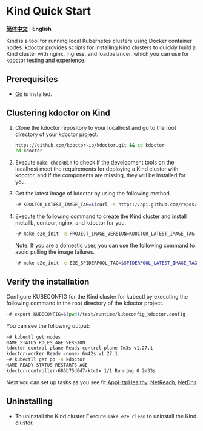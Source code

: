 # Kind Quick Start

[**简体中文**](./get-started-kind-zh_CN.md) | **English**

Kind is a tool for running local Kubernetes clusters using Docker container nodes. kdoctor provides scripts for installing Kind clusters to quickly build a Kind cluster with nginx, ingress, and loadbalancer, which you can use for kdoctor testing and experience.

## Prerequisites

* [Go](https://go.dev/) is installed.

## Clustering kdoctor on Kind

1. Clone the kdoctor repository to your localhost and go to the root directory of your kdoctor project.

    ```bash
    https://github.com/kdoctor-io/kdoctor.git && cd kdoctor
    cd kdoctor
    ```

2. Execute ``make checkBin`` to check if the development tools on the localhost meet the requirements for deploying a Kind cluster with kdoctor, and if the components are missing, they will be installed for you.

3. Get the latest image of kdoctor by using the following method.

    ```bash
    ~# KDOCTOR_LATEST_IMAGE_TAG=$(curl -s https://api.github.com/repos/kdoctor-io/kdoctor/releases | jq -r '. [].tag_name | select(("^v1.[0-9]*. [0-9]*$"))' | head -n 1)
    ```

4. Execute the following command to create the Kind cluster and install metallb, contour, nginx, and kdoctor for you.

    ```bash
    ~# make e2e_init -e PROJECT_IMAGE_VERSION=KDOCTOR_LATEST_IMAGE_TAG
    ```

    Note: If you are a domestic user, you can use the following command to avoid pulling the image failures.

    ```bash
    ~# make e2e_init -e E2E_SPIDERPOOL_TAG=$SPIDERPOOL_LATEST_IMAGE_TAG -e E2E_CHINA_IMAGE_REGISTRY=true
    ```

## Verify the installation

Configure KUBECONFIG for the Kind cluster for kubectl by executing the following command in the root directory of the kdoctor project.

   ```bash
   ~# export KUBECONFIG=$(pwd)/test/runtime/kubeconfig_kdoctor.config
   ```

You can see the following output:

   ```bash
   ~# kubectl get nodes 
   NAME STATUS ROLES AGE VERSION
   kdoctor-control-plane Ready control-plane 7m3s v1.27.1
   kdoctor-worker Ready <none> 6m42s v1.27.1 
   ~# kubectll get po -n kdoctor
   NAME READY STATUS RESTARTS AGE
   kdoctor-controller-686b75d6d7-ktctx 1/1 Running 0 2m33s
   ```

Next you can set up tasks as you see fit [AppHttpHealthy](./apphttphealthy.md), [NetReach](./netreach.md), [NetDns](./netdns.md)

## Uninstalling

* To uninstall the Kind cluster
    Execute `make e2e_clean` to uninstall the Kind cluster.
